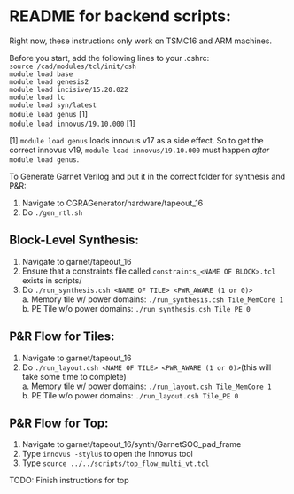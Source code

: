 # README for backend scripts:

Right now, these instructions only work on TSMC16 and ARM machines.

Before you start, add the following lines to your .cshrc:  
`source /cad/modules/tcl/init/csh`  
`module load base`  
`module load genesis2`  
`module load incisive/15.20.022`  
`module load lc`  
`module load syn/latest`  
`module load genus` [1]<br/>
`module load innovus/19.10.000` [1]<br/>

[1] `module load genus` loads innovus v17 as a side effect. So to get
the correct innovus v19, `module load innovus/19.10.000` must happen
*after* `module load genus`.

To Generate Garnet Verilog and put it in the correct folder for synthesis and P&R:
1. Navigate to CGRAGenerator/hardware/tapeout\_16
2. Do `./gen_rtl.sh`

## Block-Level Synthesis:
1. Navigate to garnet/tapeout\_16
2. Ensure that a constraints file called `constraints_<NAME OF BLOCK>.tcl` exists in scripts/   
2. Do `./run_synthesis.csh <NAME OF TILE> <PWR_AWARE (1 or 0)>`      
  a. Memory tile w/ power domains:  `./run_synthesis.csh Tile_MemCore 1`    
  b. PE Tile w/o power domains:  `./run_synthesis.csh Tile_PE 0`
  
## P&R Flow for Tiles:
1. Navigate to garnet/tapeout\_16
2. Do `./run_layout.csh <NAME OF TILE> <PWR_AWARE (1 or 0)>`(this will take some time to complete)      
  a. Memory tile w/ power domains:  `./run_layout.csh Tile_MemCore 1`    
  b. PE Tile w/o power domains:  `./run_layout.csh Tile_PE 0`

## P&R Flow for Top:
1. Navigate to garnet/tapeout\_16/synth/GarnetSOC_pad_frame
2. Type `innovus -stylus` to open the Innovus tool
3. Type `source ../../scripts/top_flow_multi_vt.tcl`

TODO: Finish instructions for top

